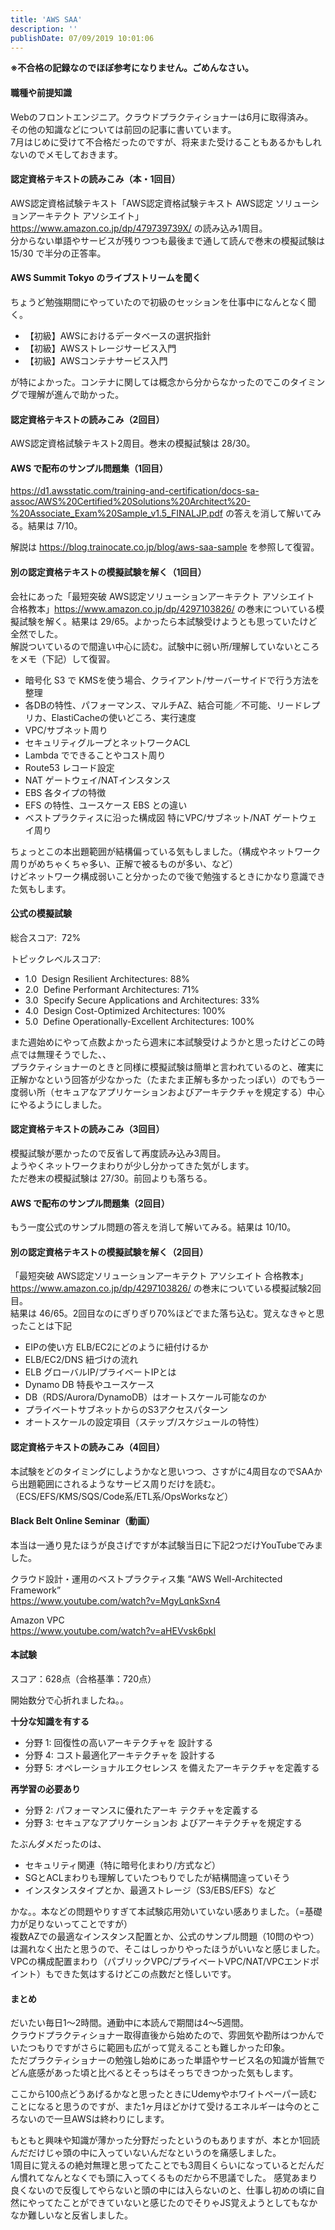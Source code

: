 ```yaml
---
title: 'AWS SAA'
description: ''
publishDate: 07/09/2019 10:01:06
---
```


<p><strong>※不合格の記録なのでほぼ参考になりません。ごめんなさい。</strong></p>

<h4>職種や前提知識</h4>

<p>Webのフロントエンジニア。クラウドプラクティショナーは6月に取得済み。<br/>
その他の知識などについては前回の記事に書いています。<br/>
7月はじめに受けて不合格だったのですが、将来また受けることもあるかもしれないのでメモしておきます。</p>

<h4>認定資格テキストの読みこみ（本・1回目）</h4>

<p>AWS認定資格試験テキスト「AWS認定資格試験テキスト AWS認定 ソリューションアーキテクト アソシエイト」 <a href="https://www.amazon.co.jp/dp/479739739X/">https://www.amazon.co.jp/dp/479739739X/</a> の読み込み1周目。<br/>
分からない単語やサービスが残りつつも最後まで通して読んで巻末の模擬試験は 15/30 で半分の正答率。</p>

<h4>AWS Summit Tokyo のライブストリームを聞く</h4>

<p>ちょうど勉強期間にやっていたので初級のセッションを仕事中になんとなく聞く。</p>

<ul>
<li>【初級】AWSにおけるデータベースの選択指針</li>
<li>【初級】AWSストレージサービス入門</li>
<li>【初級】AWSコンテナサービス入門</li>
</ul>

<p>が特によかった。コンテナに関しては概念から分からなかったのでこのタイミングで理解が進んで助かった。</p>

<h4>認定資格テキストの読みこみ（2回目）</h4>

<p>AWS認定資格試験テキスト2周目。巻末の模擬試験は 28/30。</p>

<h4>AWS で配布のサンプル問題集（1回目）</h4>

<p><a href="https://d1.awsstatic.com/training-and-certification/docs-sa-assoc/AWS%20Certified%20Solutions%20Architect%20-%20Associate_Exam%20Sample_v1.5_FINALJP.pdf">https://d1.awsstatic.com/training-and-certification/docs-sa-assoc/AWS%20Certified%20Solutions%20Architect%20-%20Associate_Exam%20Sample_v1.5_FINALJP.pdf</a> の答えを消して解いてみる。結果は 7/10。</p>

<p>解説は <a href="https://blog.trainocate.co.jp/blog/aws-saa-sample">https://blog.trainocate.co.jp/blog/aws-saa-sample</a> を参照して復習。</p>

<h4>別の認定資格テキストの模擬試験を解く（1回目）</h4>

<p>会社にあった「最短突破 AWS認定ソリューションアーキテクト アソシエイト 合格教本」<a href="https://www.amazon.co.jp/dp/4297103826/">https://www.amazon.co.jp/dp/4297103826/</a> の巻末についている模擬試験を解く。結果は 29/65。よかったら本試験受けようとも思っていたけど全然でした。<br/>
解説ついているので間違い中心に読む。試験中に弱い所/理解していないところをメモ（下記）して復習。</p>

<ul>
<li>暗号化 S3 で KMSを使う場合、クライアント/サーバーサイドで行う方法を整理</li>
<li>各DBの特性、パフォーマンス、マルチAZ、結合可能／不可能、リードレプリカ、ElastiCacheの使いどころ、実行速度</li>
<li>VPC/サブネット周り</li>
<li>セキュリティグループとネットワークACL</li>
<li>Lambda でできることやコスト周り</li>
<li>Route53 レコード設定</li>
<li>NAT ゲートウェイ/NATインスタンス</li>
<li>EBS 各タイプの特徴</li>
<li>EFS の特性、ユースケース EBS との違い</li>
<li>ベストプラクティスに沿った構成図 特にVPC/サブネット/NAT ゲートウェイ周り</li>
</ul>

<p>ちょっとこの本出題範囲が結構偏っている気もしました。（構成やネットワーク周りがめちゃくちゃ多い、正解で被るものが多い、など）<br/>
けどネットワーク構成弱いこと分かったので後で勉強するときにかなり意識できた気もします。</p>

<h4>公式の模擬試験</h4>

<p>総合スコア:  72%</p>

<p>トピックレベルスコア:</p>

<ul>
<li>1.0  Design Resilient Architectures: 88%</li>
<li>2.0  Define Performant Architectures: 71%</li>
<li>3.0  Specify Secure Applications and Architectures: 33%</li>
<li>4.0  Design Cost-Optimized Architectures: 100%</li>
<li>5.0  Define Operationally-Excellent Architectures: 100%</li>
</ul>

<p>また週始めにやって点数よかったら週末に本試験受けようかと思ったけどこの時点では無理そうでした、、<br/>
プラクティショナーのときと同様に模擬試験は簡単と言われているのと、確実に正解かなという回答が少なかった（たまたま正解も多かったっぽい）のでもう一度弱い所（セキュアなアプリケーションおよびアーキテクチャを規定する）中心にやるようにしました。</p>

<h4>認定資格テキストの読みこみ（3回目）</h4>

<p>模擬試験が悪かったので反省して再度読み込み3周目。<br/>
ようやくネットワークまわりが少し分かってきた気がします。<br/>
ただ巻末の模擬試験は 27/30。前回よりも落ちる。</p>

<h4>AWS で配布のサンプル問題集（2回目）</h4>

<p>もう一度公式のサンプル問題の答えを消して解いてみる。結果は 10/10。</p>

<h4>別の認定資格テキストの模擬試験を解く（2回目）</h4>

<p>「最短突破 AWS認定ソリューションアーキテクト アソシエイト 合格教本」<a href="https://www.amazon.co.jp/dp/4297103826/">https://www.amazon.co.jp/dp/4297103826/</a> の巻末についている模擬試験2回目。<br/>
結果は 46/65。2回目なのにぎりぎり70%ほどでまた落ち込む。覚えなきゃと思ったことは下記</p>

<ul>
<li>EIPの使い方 ELB/EC2にどのように紐付けるか</li>
<li>ELB/EC2/DNS 紐づけの流れ</li>
<li>ELB グローバルIP/プライベートIPとは</li>
<li>Dynamo DB 特長やユースケース</li>
<li>DB（RDS/Aurora/DynamoDB）はオートスケール可能なのか</li>
<li>プライベートサブネットからのS3アクセスパターン</li>
<li>オートスケールの設定項目（ステップ/スケジュールの特性）</li>
</ul>

<h4>認定資格テキストの読みこみ（4回目）</h4>

<p>本試験をどのタイミングにしようかなと思いつつ、さすがに4周目なのでSAAから出題範囲にされるようなサービス周りだけを読む。（ECS/EFS/KMS/SQS/Code系/ETL系/OpsWorksなど）</p>

<h4>Black Belt Online Seminar（動画）</h4>

<p>本当は一通り見たほうが良さげですが本試験当日に下記2つだけYouTubeでみました。</p>

<p>クラウド設計・運用のベストプラクティス集 “AWS Well-Architected Framework”<br/>
<a href="https://www.youtube.com/watch?v=MgyLqnkSxn4">https://www.youtube.com/watch?v=MgyLqnkSxn4</a></p>

<p>Amazon VPC<br/>
<a href="https://www.youtube.com/watch?v=aHEVvsk6pkI">https://www.youtube.com/watch?v=aHEVvsk6pkI</a></p>

<h4>本試験</h4>

<p>スコア：628点（合格基準：720点）</p>

<p>開始数分で心折れましたね。。</p>

<p><strong>十分な知識を有する</strong></p>

<ul>
<li>分野 1: 回復性の高いアーキテクチャを 設計する</li>
<li>分野 4: コスト最適化アーキテクチャを 設計する</li>
<li>分野 5: オペレーショナルエクセレンス を備えたアーキテクチャを定義する</li>
</ul>

<p><strong>再学習の必要あり</strong></p>

<ul>
<li>分野 2: パフォーマンスに優れたアーキ テクチャを定義する</li>
<li>分野 3: セキュアなアプリケーションお よびアーキテクチャを規定する</li>
</ul>

<p>たぶんダメだったのは、</p>

<ul>
<li>セキュリティ関連（特に暗号化まわり/方式など）</li>
<li>SGとACLまわりも理解していたつもりでしたが結構間違っていそう</li>
<li>インスタンスタイプとか、最適ストレージ（S3/EBS/EFS）など</li>
</ul>

<p>かな。。本などの問題やりすぎて本試験応用効いていない感ありました。（=基礎力が足りないってことですが）  <br/>
複数AZでの最適なインスタンス配置とか、公式のサンプル問題（10問のやつ）は漏れなく出たと思うので、そこはしっかりやったほうがいいなと感じました。
VPCの構成配置まわり（パブリックVPC/プライベートVPC/NAT/VPCエンドポイント）もできた気はするけどこの点数だと怪しいです。</p>

<h4>まとめ</h4>

<p>だいたい毎日1〜2時間。通勤中に本読んで期間は4〜5週間。<br/>
クラウドプラクティショナー取得直後から始めたので、雰囲気や勘所はつかんでいたつもりですがさらに範囲も広がって覚えることも難しかった印象。<br/>
ただプラクティショナーの勉強し始めにあった単語やサービス名の知識が皆無でどん底感があった頃と比べるとそっちはそっちできつかった気もします。</p>

<p>ここから100点どうあげるかなと思ったときにUdemyやホワイトペーパー読むことになると思うのですが、また1ヶ月ほどかけて受けるエネルギーは今のところないので一旦AWSは終わりにします。</p>

<p>もともと興味や知識が薄かった分野だったというのもありますが、本とか1回読んだだけじゃ頭の中に入っていないんだなというのを痛感しました。<br/>
1周目に覚えるの絶対無理と思ってたことでも3周目くらいになっているとだんだん慣れてなんとなくでも頭に入ってくるものだから不思議でした。
感覚あまり良くないので反復してやらないと頭の中には入らないのと、仕事し初めの頃に自然にやってたことができていないと感じたのでそりゃJS覚えようとしてもなかなか難しいなと反省しました。</p>
